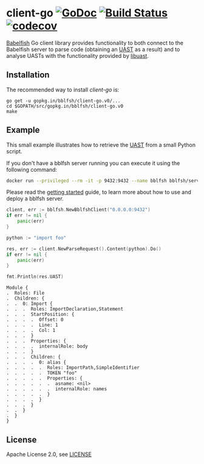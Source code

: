 # client-go [![GoDoc](https://godoc.org/gopkg.in/bblfsh/client-go.v0?status.svg)](https://godoc.org/gopkg.in/bblfsh/client-go.v0) [![Build Status](https://travis-ci.org/bblfsh/client-go.svg?branch=master)](https://travis-ci.org/bblfsh/client-go) [![codecov](https://codecov.io/gh/bblfsh/client-go/branch/master/graph/badge.svg)](https://codecov.io/gh/bblfsh/client-go)

[Babelfish](https://doc.bblf.sh) Go client library provides functionality to both
connect to the Babelfish server to parse code
(obtaining an [UAST](https://doc.bblf.sh/uast/specification.html) as a result)
and to analyse UASTs with the functionality provided by [libuast](https://github.com/bblfsh/libuast).

## Installation

The recommended way to install *client-go* is:

```
go get -u gopkg.in/bblfsh/client-go.v0/...
cd $GOPATH/src/gopkg.in/bblfsh/client-go.v0
make
```

## Example

This small example illustrates how to retrieve the [UAST](https://doc.bblf.sh/uast/specification.html) from a small Python script.

If you don't have a bblfsh server running you can execute it using the following command:

```sh
docker run --privileged --rm -it -p 9432:9432 --name bblfsh bblfsh/server
```

Please read the [getting started](https://doc.bblf.sh/user/getting-started.html) guide, to learn more about how to use and deploy a bblfsh server.


```go
client, err := bblfsh.NewBblfshClient("0.0.0.0:9432")
if err != nil {
    panic(err)
}

python := "import foo"

res, err := client.NewParseRequest().Content(python).Do()
if err != nil {
    panic(err)
}

fmt.Println(res.UAST)
```

```
Module {
.  Roles: File
.  Children: {
.  .  0: Import {
.  .  .  Roles: ImportDeclaration,Statement
.  .  .  StartPosition: {
.  .  .  .  Offset: 0
.  .  .  .  Line: 1
.  .  .  .  Col: 1
.  .  .  }
.  .  .  Properties: {
.  .  .  .  internalRole: body
.  .  .  }
.  .  .  Children: {
.  .  .  .  0: alias {
.  .  .  .  .  Roles: ImportPath,SimpleIdentifier
.  .  .  .  .  TOKEN "foo"
.  .  .  .  .  Properties: {
.  .  .  .  .  .  asname: <nil>
.  .  .  .  .  .  internalRole: names
.  .  .  .  .  }
.  .  .  .  }
.  .  .  }
.  .  }
.  }
}
```


## License

Apache License 2.0, see [LICENSE](LICENSE)

